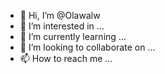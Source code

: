 - 👋 Hi, I’m @Olawalw
- 👀 I’m interested in ...
- 🌱 I’m currently learning ...
- 💞️ I’m looking to collaborate on ...
- 📫 How to reach me ...

<!---
Olawalw/Olawalw is a ✨ special ✨ repository because its `README.md` (this file) appears on your GitHub profile.
You can click the Preview link to take a look at your changes.
--->
